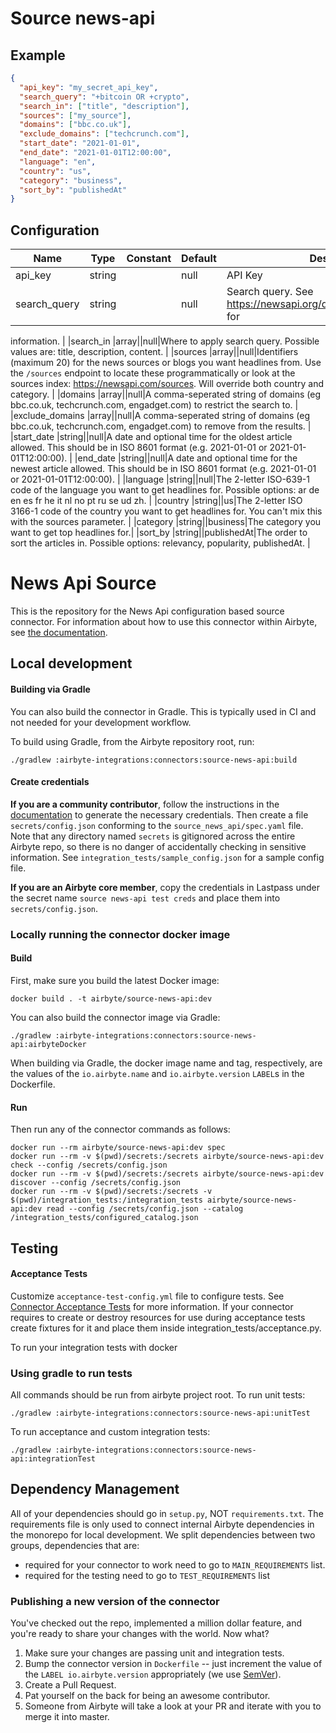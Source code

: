 # Source news-api

## Example
```json
{
  "api_key": "my_secret_api_key",
  "search_query": "+bitcoin OR +crypto",
  "search_in": ["title", "description"],
  "sources": ["my_source"],
  "domains": ["bbc.co.uk"],
  "exclude_domains": ["techcrunch.com"],
  "start_date": "2021-01-01",
  "end_date": "2021-01-01T12:00:00",
  "language": "en",
  "country": "us",
  "category": "business",
  "sort_by": "publishedAt"
}
```

## Configuration
| Name | Type | Constant | Default | Description |
| --- | --- | --- | --- | --- |
|api_key |string||null|API Key|
|search_query |string||null|Search query. See https://newsapi.org/docs/endpoints/everything for 
information.
|
|search_in |array||null|Where to apply search query. Possible values are: title, description,
content.
|
|sources |array||null|Identifiers (maximum 20) for the news sources or blogs you want
headlines from. Use the `/sources` endpoint to locate these
programmatically or look at the sources index:
https://newsapi.com/sources. Will override both country and category.
|
|domains |array||null|A comma-seperated string of domains (eg bbc.co.uk, techcrunch.com,
engadget.com) to restrict the search to.
|
|exclude_domains |array||null|A comma-seperated string of domains (eg bbc.co.uk, techcrunch.com,
engadget.com) to remove from the results.
|
|start_date |string||null|A date and optional time for the oldest article allowed. This should
be in ISO 8601 format (e.g. 2021-01-01 or 2021-01-01T12:00:00).
|
|end_date |string||null|A date and optional time for the newest article allowed. This should
be in ISO 8601 format (e.g. 2021-01-01 or 2021-01-01T12:00:00).
|
|language |string||null|The 2-letter ISO-639-1 code of the language you want to get headlines
for. Possible options: ar de en es fr he it nl no pt ru se ud zh.
|
|country |string||us|The 2-letter ISO 3166-1 code of the country you want to get headlines
for. You can't mix this with the sources parameter.
|
|category |string||business|The category you want to get top headlines for.|
|sort_by |string||publishedAt|The order to sort the articles in. Possible options: relevancy,
popularity, publishedAt.
|

# News Api Source

This is the repository for the News Api configuration based source connector.
For information about how to use this connector within Airbyte, see [the documentation](https://docs.airbyte.io/integrations/sources/news-api).

## Local development

#### Building via Gradle
You can also build the connector in Gradle. This is typically used in CI and not needed for your development workflow.

To build using Gradle, from the Airbyte repository root, run:
```
./gradlew :airbyte-integrations:connectors:source-news-api:build
```

#### Create credentials
**If you are a community contributor**, follow the instructions in the [documentation](https://docs.airbyte.io/integrations/sources/news-api)
to generate the necessary credentials. Then create a file `secrets/config.json` conforming to the `source_news_api/spec.yaml` file.
Note that any directory named `secrets` is gitignored across the entire Airbyte repo, so there is no danger of accidentally checking in sensitive information.
See `integration_tests/sample_config.json` for a sample config file.

**If you are an Airbyte core member**, copy the credentials in Lastpass under the secret name `source news-api test creds`
and place them into `secrets/config.json`.

### Locally running the connector docker image

#### Build
First, make sure you build the latest Docker image:
```
docker build . -t airbyte/source-news-api:dev
```

You can also build the connector image via Gradle:
```
./gradlew :airbyte-integrations:connectors:source-news-api:airbyteDocker
```
When building via Gradle, the docker image name and tag, respectively, are the values of the `io.airbyte.name` and `io.airbyte.version` `LABEL`s in
the Dockerfile.

#### Run
Then run any of the connector commands as follows:
```
docker run --rm airbyte/source-news-api:dev spec
docker run --rm -v $(pwd)/secrets:/secrets airbyte/source-news-api:dev check --config /secrets/config.json
docker run --rm -v $(pwd)/secrets:/secrets airbyte/source-news-api:dev discover --config /secrets/config.json
docker run --rm -v $(pwd)/secrets:/secrets -v $(pwd)/integration_tests:/integration_tests airbyte/source-news-api:dev read --config /secrets/config.json --catalog /integration_tests/configured_catalog.json
```
## Testing

#### Acceptance Tests
Customize `acceptance-test-config.yml` file to configure tests. See [Connector Acceptance Tests](https://docs.airbyte.io/connector-development/testing-connectors/connector-acceptance-tests-reference) for more information.
If your connector requires to create or destroy resources for use during acceptance tests create fixtures for it and place them inside integration_tests/acceptance.py.

To run your integration tests with docker

### Using gradle to run tests
All commands should be run from airbyte project root.
To run unit tests:
```
./gradlew :airbyte-integrations:connectors:source-news-api:unitTest
```
To run acceptance and custom integration tests:
```
./gradlew :airbyte-integrations:connectors:source-news-api:integrationTest
```

## Dependency Management
All of your dependencies should go in `setup.py`, NOT `requirements.txt`. The requirements file is only used to connect internal Airbyte dependencies in the monorepo for local development.
We split dependencies between two groups, dependencies that are:
* required for your connector to work need to go to `MAIN_REQUIREMENTS` list.
* required for the testing need to go to `TEST_REQUIREMENTS` list

### Publishing a new version of the connector
You've checked out the repo, implemented a million dollar feature, and you're ready to share your changes with the world. Now what?
1. Make sure your changes are passing unit and integration tests.
1. Bump the connector version in `Dockerfile` -- just increment the value of the `LABEL io.airbyte.version` appropriately (we use [SemVer](https://semver.org/)).
1. Create a Pull Request.
1. Pat yourself on the back for being an awesome contributor.
1. Someone from Airbyte will take a look at your PR and iterate with you to merge it into master.
